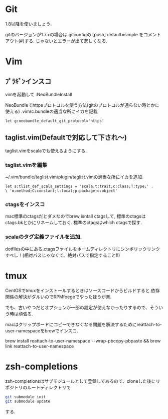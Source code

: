 # Git

1.8以降を使いましょう.

gitのバージョンが1.7.xの場合は.gitconfigの
[push]
     default=simple
をコメントアウト(#)する.
じゃないとエラーが出て悲しくなる.

# Vim

## ﾌﾟﾗｷﾞﾝインスコ

vimを起動して
    :NeoBundleInstall

NeoBundleでhttpsプロトコルを使う方法(gitのプロトコルが通らない時とかに使える)
.vimrc.bundleの適当な所にイカを記載

```vim
let g:neobundle_default_git_protocol='https'
```

## taglist.vim(Defaultで対応して下され〜)

taglist.vimをscalaでも使えるようにする.

### taglist.vimを編集

~/.vim/bundle/taglist.vim/plugin/taglist.vimの適当な所にイカを追加.

```vim
let s:tlist_def_scala_settings = 'scala;t:trait;c:class;T:type;' .
\ 'm:method;C:constant;l:local;p:package;o:object'
```

### ctagsをインスコ

mac標準のctagsだとダメなのでbrew isntall ctagsして, 標準のctagsはctags.bkとかにリネームしておく.
標準のctagsはwhich ctagsで探す.

### scalaのタグ定義ファイルを追加.
dotfilesの中にある.ctagsファイルをホームディレクトリにシンボリックリンクすべし！(相対パスじゃなくて、絶対パスで指定すること!!)


# tmux

CentOSでtmuxをインストールするときはソースコードからビルドすると
依存関係の解決がダルいのでRPMfoegeでやったほうが楽.

でも、古いやつだとオプションが一部の設定が使えなかったりするので、そういう時は頑張る.


macはクリップボードにコピーできなくなる問題を解決するためにreattach-to-user-namespaceをbrewでインスコ.

brew install reattach-to-user-namespace --wrap-pbcopy-pbpaste && brew link reattach-to-user-namespace


# zsh-completions

zsh-completionsはサブモジュールとして登録してあるので、cloneした後にリポジトリのルートディレクトリで
```sh
git submodule init
git submodule update
```
する.
